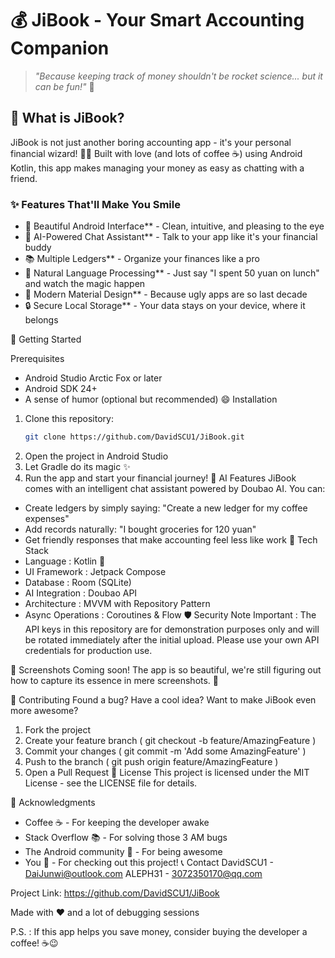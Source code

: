 # 💰 JiBook - Your Smart Accounting Companion

> *"Because keeping track of money shouldn't be rocket science... but it can be fun!"* 🚀

## 🎯 What is JiBook?

JiBook is not just another boring accounting app - it's your personal financial wizard! 🧙‍♂️ Built with love (and lots of coffee ☕) using Android Kotlin, this app makes managing your money as easy as chatting with a friend.

### ✨ Features That'll Make You Smile

- 📱 Beautiful Android Interface** - Clean, intuitive, and pleasing to the eye
- 🤖 AI-Powered Chat Assistant** - Talk to your app like it's your financial buddy
- 📚 Multiple Ledgers** - Organize your finances like a pro
- 💬 Natural Language Processing** - Just say "I spent 50 yuan on lunch" and watch the magic happen
- 🎨 Modern Material Design** - Because ugly apps are so last decade
- 🔒 Secure Local Storage** - Your data stays on your device, where it belongs

 🚀 Getting Started

Prerequisites
- Android Studio Arctic Fox or later
- Android SDK 24+
- A sense of humor (optional but recommended) 😄
Installation

1. Clone this repository:
   ```bash
   git clone https://github.com/DavidSCU1/JiBook.git
2. Open the project in Android Studio
3. Let Gradle do its magic ✨
4. Run the app and start your financial journey!
 🤖 AI Features
JiBook comes with an intelligent chat assistant powered by Doubao AI. You can:

- Create ledgers by simply saying: "Create a new ledger for my coffee expenses"
- Add records naturally: "I bought groceries for 120 yuan"
- Get friendly responses that make accounting feel less like work
 🔧 Tech Stack
- Language : Kotlin 💜
- UI Framework : Jetpack Compose
- Database : Room (SQLite)
- AI Integration : Doubao API
- Architecture : MVVM with Repository Pattern
- Async Operations : Coroutines & Flow
 🛡️ Security Note
Important : The API keys in this repository are for demonstration purposes only and will be rotated immediately after the initial upload. Please use your own API credentials for production use.

 📱 Screenshots
Coming soon! The app is so beautiful, we're still figuring out how to capture its essence in mere screenshots. 📸

 🤝 Contributing
Found a bug? Have a cool idea? Want to make JiBook even more awesome?

1. Fork the project
2. Create your feature branch ( git checkout -b feature/AmazingFeature )
3. Commit your changes ( git commit -m 'Add some AmazingFeature' )
4. Push to the branch ( git push origin feature/AmazingFeature )
5. Open a Pull Request
 📄 License
This project is licensed under the MIT License - see the LICENSE file for details.

 🙏 Acknowledgments
- Coffee ☕ - For keeping the developer awake
- Stack Overflow 📚 - For solving those 3 AM bugs
- The Android community 🤖 - For being awesome
- You 👤 - For checking out this project!
 📞 Contact
DavidSCU1 - DaiJunwi@outlook.com
ALEPH31 - 3072350170@qq.com

Project Link: https://github.com/DavidSCU1/JiBook

Made with ❤️ and a lot of debugging sessions

P.S. : If this app helps you save money, consider buying the developer a coffee! ☕😉
